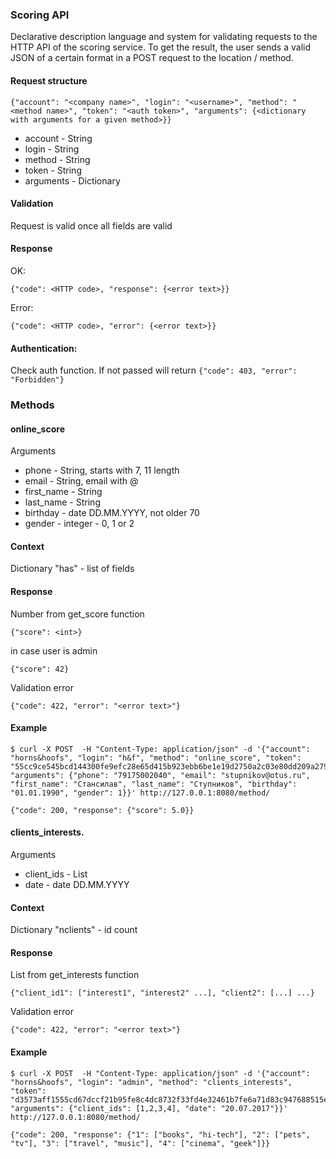 ### Scoring API

Declarative description language and system for validating requests to the HTTP API of the scoring service. To get the result, the user sends a valid JSON of a certain format in a POST request to the location / method.

#### Request structure
```
{"account": "<company name>", "login": "<username>", "method": "<method name>", "token": "<auth token>", "arguments": {<dictionary with arguments for a given method>}}
```
* account - String
* login - String
* method - String
* token - String
* arguments - Dictionary

#### Validation
Request is valid once all fields are valid

#### Response
OK:
```
{"code": <HTTP code>, "response": {<error text>}}
```
Error:
```
{"code": <HTTP code>, "error": {<error text>}}
```

#### Authentication:
Check auth function. If not passed will return
```{"code": 403, "error": "Forbidden"}```

### Methods
#### online_score
Arguments
* phone - String, starts with 7, 11 length
* email - String, email with @
* first_name - String
* last_name - String
* birthday - date DD.MM.YYYY, not older 70
* gender - integer - 0, 1 or 2

#### Context
Dictionary "has" - list of fields

#### Response
Number from get_score function
```
{"score": <int>}
```
in case user is admin
```
{"score": 42}
```
Validation error
```
{"code": 422, "error": "<error text>"}
```

#### Example
```
$ curl -X POST  -H "Content-Type: application/json" -d '{"account": "horns&hoofs", "login": "h&f", "method": "online_score", "token": "55cc9ce545bcd144300fe9efc28e65d415b923ebb6be1e19d2750a2c03e80dd209a27954dca045e5bb12418e7d89b6d718a9e35af34e14e1d5bcd5a08f21fc95", "arguments": {"phone": "79175002040", "email": "stupnikov@otus.ru", "first_name": "Стансилав", "last_name": "Ступников", "birthday": "01.01.1990", "gender": 1}}' http://127.0.0.1:8080/method/
```
```
{"code": 200, "response": {"score": 5.0}}
```

#### clients_interests.
Arguments
* client_ids - List
* date - date DD.MM.YYYY

#### Context
Dictionary "nclients" - id count

#### Response
List from get_interests function
```
{"client_id1": ["interest1", "interest2" ...], "client2": [...] ...}
```
Validation error
```
{"code": 422, "error": "<error text>"}
```

#### Example
```
$ curl -X POST  -H "Content-Type: application/json" -d '{"account": "horns&hoofs", "login": "admin", "method": "clients_interests", "token": "d3573aff1555cd67dccf21b95fe8c4dc8732f33fd4e32461b7fe6a71d83c947688515e36774c00fb630b039fe2223c991f045f13f24091386050205c324687a0", "arguments": {"client_ids": [1,2,3,4], "date": "20.07.2017"}}' http://127.0.0.1:8080/method/
```
```
{"code": 200, "response": {"1": ["books", "hi-tech"], "2": ["pets", "tv"], "3": ["travel", "music"], "4": ["cinema", "geek"]}}
```
